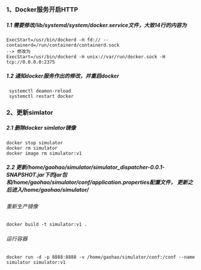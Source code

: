 ### 1、Docker服务开启HTTP
##### 1.1 需要修改/lib/systemd/system/docker.service文件，大致14行的内容为  

	ExecStart=/usr/bin/dockerd -H fd:// --containerd=/run/containerd/containerd.sock  
	--> 修改为   
	ExecStart=/usr/bin/dockerd -H unix://var/run/docker.sock -H tcp://0.0.0.0:2375
	
##### 1.2 通知docker服务作出的修改，并重启docker   
	
	 systemctl deamon-reload   
	 systemctl restart docker    
	 
### 2、更新simlator
##### 2.1 删除docker simlator镜像
	
	docker stop simulator
	docker rm simulator
	docker image rm simulator:v1
	
##### 2.2 更新/home/gaohao/simulator/simulator_dispatcher-0.0.1-SNAPSHOT.jar下的jar包和/home/gaohao/simulator/conf/application.properties配置文件， 更新之后进入/home/gaohao/simulator/

###### 重新生产镜像
	docker build -t simulator:v1 .
	
###### 运行容器
	docker run -d -p 8888:8888 -v /home/gaohao/simulator/conf:/conf --name simulator simulator:v1

	

	